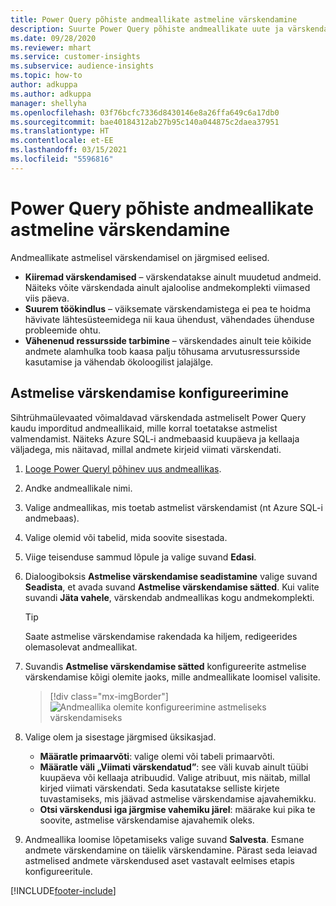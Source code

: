 ```yaml
---
title: Power Query põhiste andmeallikate astmeline värskendamine
description: Suurte Power Query põhiste andmeallikate uute ja värskendatud andmete värskendamine.
ms.date: 09/28/2020
ms.reviewer: mhart
ms.service: customer-insights
ms.subservice: audience-insights
ms.topic: how-to
author: adkuppa
ms.author: adkuppa
manager: shellyha
ms.openlocfilehash: 03f76bcfc7336d8430146e8a26ffa649c6a17db0
ms.sourcegitcommit: bae40184312ab27b95c140a044875c2daea37951
ms.translationtype: HT
ms.contentlocale: et-EE
ms.lasthandoff: 03/15/2021
ms.locfileid: "5596816"
---
```

# <a name="incremental-refresh-for-data-sources-based-on-power-query"></a>Power Query põhiste andmeallikate astmeline värskendamine

Andmeallikate astmelisel värskendamisel on järgmised eelised.

- **Kiiremad värskendamised** – värskendatakse ainult muudetud andmeid. Näiteks võite värskendada ainult ajaloolise andmekomplekti viimased viis päeva.
- **Suurem töökindlus** – väiksemate värskendamistega ei pea te hoidma hävivate lähtesüsteemidega nii kaua ühendust, vähendades ühenduse probleemide ohtu.
- **Vähenenud ressursside tarbimine** – värskendades ainult teie kõikide andmete alamhulka toob kaasa palju tõhusama arvutusressursside kasutamise ja vähendab ökoloogilist jalajälge.

## <a name="configure-incremental-refresh"></a>Astmelise värskendamise konfigureerimine

Sihtrühmaülevaated võimaldavad värskendada astmeliselt Power Query kaudu imporditud andmeallikaid, mille korral toetatakse astmelist valmendamist. Näiteks Azure SQL-i andmebaasid kuupäeva ja kellaaja väljadega, mis näitavad, millal andmete kirjeid viimati värskendati.

1. [Looge Power Queryl põhinev uus andmeallikas](connect-power-query.md).

1. Andke andmeallikale nimi.

1. Valige andmeallikas, mis toetab astmelist värskendamist (nt Azure SQL-i andmebaas).

1. Valige olemid või tabelid, mida soovite sisestada.

1. Viige teisenduse sammud lõpule ja valige suvand **Edasi**.

1. Dialoogiboksis **Astmelise värskendamise seadistamine** valige suvand **Seadista**, et avada suvand **Astmelise värskendamise sätted**. Kui valite suvandi **Jäta vahele**, värskendab andmeallikas kogu andmekomplekti.
   > [!TIP]
   > Saate astmelise värskendamise rakendada ka hiljem, redigeerides olemasolevat andmeallikat.

1. Suvandis **Astmelise värskendamise sätted** konfigureerite astmelise värskendamise kõigi olemite jaoks, mille andmeallikate loomisel valisite.

   > [!div class="mx-imgBorder"]
   > ![Andmeallika olemite konfigureerimine astmeliseks värskendamiseks](media/incremental-refresh-settings.png "Andmeallika olemite konfigureerimine astmeliseks värskendamiseks")

1. Valige olem ja sisestage järgmised üksikasjad.

   - **Määratle primaarvõti**: valige olemi või tabeli primaarvõti.
   - **Määratle väli „Viimati värskendatud”**: see väli kuvab ainult tüübi kuupäeva või kellaaja atribuudid. Valige atribuut, mis näitab, millal kirjed viimati värskendati. Seda kasutatakse selliste kirjete tuvastamiseks, mis jäävad astmelise värskendamise ajavahemikku.
   - **Otsi värskendusi iga järgmise vahemiku järel**: määrake kui pika te soovite, astmelise värskendamise ajavahemik oleks.

1. Andmeallika loomise lõpetamiseks valige suvand **Salvesta**. Esmane andmete värskendamine on täielik värskendamine. Pärast seda leiavad astmelised andmete värskendused aset vastavalt eelmises etapis konfigureeritule.


[!INCLUDE[footer-include](../includes/footer-banner.md)]